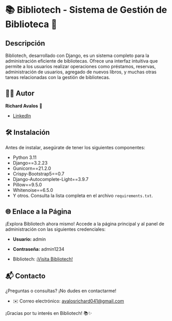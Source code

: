 # 📚 Bibliotech - Sistema de Gestión de Biblioteca 📖

## Descripción 

Bibliotech, desarrollado con Django, es un sistema completo para la administración eficiente de bibliotecas. Ofrece una interfaz intuitiva que permite a los usuarios realizar operaciones como préstamos, reservas, administración de usuarios, agregado de nuevos libros, y muchas otras tareas relacionadas con la gestión de bibliotecas.

## 👨‍💻 Autor
**Richard Avalos** 🚀
- [LinkedIn](https://linkedin.com/in/richard-avalos-0497822ab)

## 🛠️ Instalación
Antes de instalar, asegúrate de tener los siguientes componentes:

- Python 3.11
- Django==3.2.23
- Gunicorn==21.2.0
- Crispy-Bootstrap5==0.7
- Django-Autocomplete-Light==3.9.7
- Pillow==9.5.0
- Whitenoise==6.5.0
- Y otros. Consulta la lista completa en el archivo `requirements.txt`.

## 🌐 Enlace a la Página 
¡Explora Bibliotech ahora mismo! Accede a la página principal y al panel de administración con las siguientes credenciales:

- **Usuario:** admin
- **Contraseña:** admin1234

- Bibliotech: [¡Visita Bibliotech!](https://bibliotech-rp4u.onrender.com/)

## 📬 Contacto
¿Preguntas o consultas? ¡No dudes en contactarme!
- ✉️ Correo electrónico: [avalosrichard041@gmail.com](mailto:avalosrichard041@gmail.com)

¡Gracias por tu interés en Bibliotech! 📚✨
